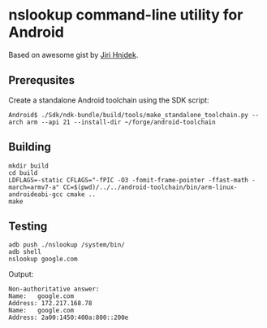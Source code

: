# nslookup command-line utility for Android

Based on awesome gist by [Jiri Hnidek](https://gist.github.com/jirihnidek/bf7a2363e480491da72301b228b35d5d).

## Prerequsites

Create a standalone Android toolchain using the SDK script:

```
Android$ ./Sdk/ndk-bundle/build/tools/make_standalone_toolchain.py --arch arm --api 21 --install-dir ~/forge/android-toolchain
```

## Building

```
mkdir build
cd build
LDFLAGS=-static CFLAGS="-fPIC -O3 -fomit-frame-pointer -ffast-math -march=armv7-a" CC=$(pwd)/../../android-toolchain/bin/arm-linux-androideabi-gcc cmake ..
make
```

## Testing

```
adb push ./nslookup /system/bin/
adb shell
nslookup google.com
```

Output:

```
Non-authoritative answer:
Name:	google.com
Address: 172.217.168.78
Name:	google.com
Address: 2a00:1450:400a:800::200e
```
